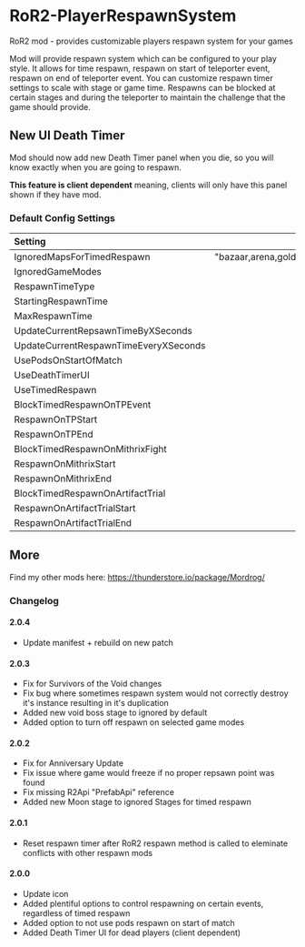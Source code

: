 # RoR2-PlayerRespawnSystem
RoR2 mod - provides customizable players respawn system for your games

Mod will provide respawn system which can be configured to your play style. It allows for time respawn, respawn on start of teleporter event, respawn on end of teleporter event. 
You can customize respawn timer settings to scale with stage or game time. Respawns can be blocked at certain stages and during the teleporter to maintain the challenge that the game should provide.

## New UI Death Timer

Mod should now add new Death Timer panel when you die, so you will know exactly when you are going to respawn.

**This feature is client dependent** meaning, clients will only have this panel shown if they have mod.

### Default Config Settings
| Setting                                               | Default Value                                                                   |
| :-------------------------------------                | :-----------------------------------------------------------------------------: |
| IgnoredMapsForTimedRespawn                            |           "bazaar,arena,goldshores,moon,moon2,artifactworld,mysteryspace,limbo" |
| IgnoredGameModes                                      |                                                              "IgnoredGameModes" |
| RespawnTimeType                                       |                                                            StageTimeBased        |
| StartingRespawnTime                                   |                                                                        30        |
| MaxRespawnTime                                        |                                                                       180        |
| UpdateCurrentRepsawnTimeByXSeconds                    |                                                                         5        |
| UpdateCurrentRespawnTimeEveryXSeconds                 |                                                                        10        |
| UsePodsOnStartOfMatch                                 |                                                                     false        |
| UseDeathTimerUI                                       |                                                                      true        |
| UseTimedRespawn                                       |                                                                      true        |
| BlockTimedRespawnOnTPEvent                            |                                                                      true        |
| RespawnOnTPStart                                      |                                                                      true        |
| RespawnOnTPEnd                                        |                                                                      true        |
| BlockTimedRespawnOnMithrixFight                       |                                                                      true        |
| RespawnOnMithrixStart                                 |                                                                      true        |
| RespawnOnMithrixEnd                                   |                                                                     false        |
| BlockTimedRespawnOnArtifactTrial                      |                                                                      true        |
| RespawnOnArtifactTrialStart                           |                                                                      true        |
| RespawnOnArtifactTrialEnd                             |                                                                      true        |

## More

Find my other mods here: https://thunderstore.io/package/Mordrog/

### Changelog
#### 2.0.4
- Update manifest + rebuild on new patch

#### 2.0.3
- Fix for Survivors of the Void changes
- Fix bug where sometimes respawn system would not correctly destroy it's instance resulting in it's duplication
- Added new void boss stage to ignored by default
- Added option to turn off respawn on selected game modes

#### 2.0.2
- Fix for Anniversary Update
- Fix issue where game would freeze if no proper repsawn point was found
- Fix missing R2Api "PrefabApi" reference
- Added new Moon stage to ignored Stages for timed respawn

#### 2.0.1
- Reset respawn timer after RoR2 respawn method is called to eleminate conflicts with other respawn mods

#### 2.0.0
- Update icon
- Added plentiful options to control respawning on certain events, regardless of timed respawn
- Added option to not use pods respawn on start of match
- Added Death Timer UI for dead players (client dependent)